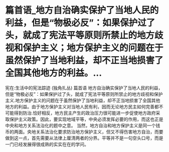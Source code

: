 # 篇首语_地方自治确实保护了当地人民的利益，但是“物极必反”：如果保护过了头，就成了宪法平等原则所禁止的地方歧视和保护主义；地方保护主义的问题在于虽然保护了当地利益，却不正当地损害了全国其他地方的利益。...

宪在:生活中的宪法踪迹 (独角扎丛)
篇首语
地方自治确实保护了当地人民的利益，但是“物极必反”：如果保护过了头，就成了宪法平等原则所禁止的地方歧视和保护主义.地方保护主义的问题在于虽然保护了当地利益，却不正当地损害了全国其他地方的利益。由于地方保护主义对当地人民有利，因而无论地方民主如何完善都不可能得到防治.恰好相反，地方民主产生的政治压力很可能进一步促使地方政府采取保护主义政策。因此，要实现地域平等，中央必须发挥必要的作用，而这也正是中央和地方关系法治化的题中之意。
当然，地方自治和地方保护主义是同一个钱币的两面。央地关系法治化要求防治地方保护主义，但又不得伤害地方自治，而要做到这一点，首先需要从法律上厘清两者的分界。平等并不是一句空头口号，而是一门已经发展得很成熟的实实在在的学问。
